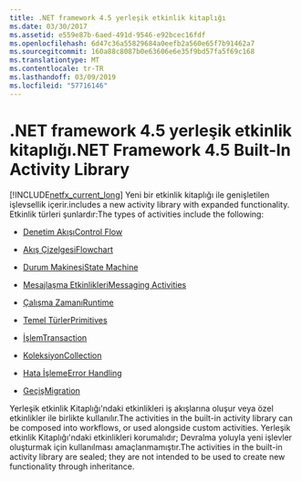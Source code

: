 ```yaml
---
title: .NET framework 4.5 yerleşik etkinlik kitaplığı
ms.date: 03/30/2017
ms.assetid: e559e87b-6aed-491d-9546-e92bcec16fdf
ms.openlocfilehash: 6d47c36a55829684a0eefb2a560e65f7b91462a7
ms.sourcegitcommit: 160a88c8087b0e63606e6e35f9bd57fa5f69c168
ms.translationtype: MT
ms.contentlocale: tr-TR
ms.lasthandoff: 03/09/2019
ms.locfileid: "57716146"
---
```

# <a name="net-framework-45-built-in-activity-library"></a><span data-ttu-id="74fec-102">.NET framework 4.5 yerleşik etkinlik kitaplığı</span><span class="sxs-lookup"><span data-stu-id="74fec-102">.NET Framework 4.5 Built-In Activity Library</span></span>

[!INCLUDE[netfx_current_long](../../../includes/netfx-current-long-md.md)] <span data-ttu-id="74fec-103">Yeni bir etkinlik kitaplığı ile genişletilen işlevsellik içerir.</span><span class="sxs-lookup"><span data-stu-id="74fec-103">includes a new activity library with expanded functionality.</span></span> <span data-ttu-id="74fec-104">Etkinlik türleri şunlardır:</span><span class="sxs-lookup"><span data-stu-id="74fec-104">The types of activities include the following:</span></span>

- [<span data-ttu-id="74fec-105">Denetim Akışı</span><span class="sxs-lookup"><span data-stu-id="74fec-105">Control Flow</span></span>](control-flow-activities-in-wf.md)

- [<span data-ttu-id="74fec-106">Akış Çizelgesi</span><span class="sxs-lookup"><span data-stu-id="74fec-106">Flowchart</span></span>](flowchart-activities-in-wf.md)

- [<span data-ttu-id="74fec-107">Durum Makinesi</span><span class="sxs-lookup"><span data-stu-id="74fec-107">State Machine</span></span>](state-machine-activities-in-wf.md)

- [<span data-ttu-id="74fec-108">Mesajlaşma Etkinlikleri</span><span class="sxs-lookup"><span data-stu-id="74fec-108">Messaging Activities</span></span>](../wcf/feature-details/messaging-activities.md)

- [<span data-ttu-id="74fec-109">Çalışma Zamanı</span><span class="sxs-lookup"><span data-stu-id="74fec-109">Runtime</span></span>](runtime-activities-in-wf.md)

- [<span data-ttu-id="74fec-110">Temel Türler</span><span class="sxs-lookup"><span data-stu-id="74fec-110">Primitives</span></span>](primitives-activities-in-wf.md)

- [<span data-ttu-id="74fec-111">İşlem</span><span class="sxs-lookup"><span data-stu-id="74fec-111">Transaction</span></span>](transaction-activities-in-wf.md)

- [<span data-ttu-id="74fec-112">Koleksiyon</span><span class="sxs-lookup"><span data-stu-id="74fec-112">Collection</span></span>](collection-activities-in-wf.md)

- [<span data-ttu-id="74fec-113">Hata İşleme</span><span class="sxs-lookup"><span data-stu-id="74fec-113">Error Handling</span></span>](error-handling-activities-in-wf.md)

- [<span data-ttu-id="74fec-114">Geçiş</span><span class="sxs-lookup"><span data-stu-id="74fec-114">Migration</span></span>](migration-activity-in-wf.md)

<span data-ttu-id="74fec-115">Yerleşik etkinlik Kitaplığı'ndaki etkinlikleri iş akışlarına oluşur veya özel etkinlikler ile birlikte kullanılır.</span><span class="sxs-lookup"><span data-stu-id="74fec-115">The activities in the built-in activity library can be composed into workflows, or used alongside custom activities.</span></span> <span data-ttu-id="74fec-116">Yerleşik etkinlik Kitaplığı'ndaki etkinlikleri korumalıdır; Devralma yoluyla yeni işlevler oluşturmak için kullanılması amaçlanmamıştır.</span><span class="sxs-lookup"><span data-stu-id="74fec-116">The activities in the built-in activity library are sealed; they are not intended to be used to create new functionality through inheritance.</span></span>
